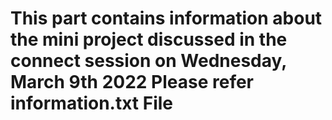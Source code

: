 <h1> This part contains information about the mini project discussed in the connect session on Wednesday, March 9th 2022
Please refer information.txt File

